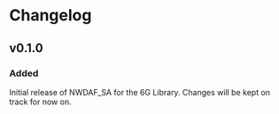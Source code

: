 # Changelog

## v0.1.0
### Added
Initial release of NWDAF_SA for the 6G Library. Changes will be kept on track for now on.

